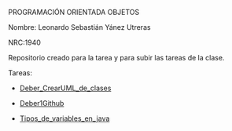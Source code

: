 PROGRAMACIÓN ORIENTADA OBJETOS 

Nombre: Leonardo Sebastián Yánez Utreras

NRC:1940


Repositorio creado para la tarea y para subir las tareas de la clase.


Tareas:


  + [Deber_CrearUML_de_clases](Deber_CrearUML_de_clases.pdf)

  + [Deber1Github](Deber1Github.pdf)

  + [Tipos_de_variables_en_java](Tipos_de_variables_en_java.pdf)
